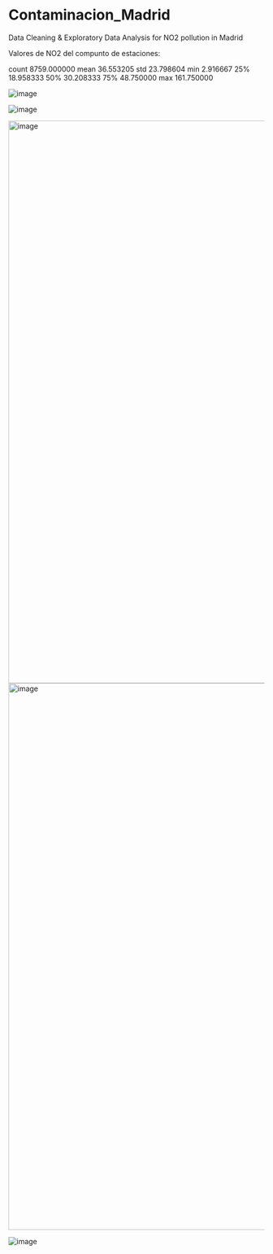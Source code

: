# Contaminacion_Madrid
Data Cleaning &amp; Exploratory Data Analysis for NO2 pollution in Madrid

Valores de NO2 del compunto de estaciones:

count    8759.000000
mean       36.553205
std        23.798604
min         2.916667
25%        18.958333
50%        30.208333
75%        48.750000
max       161.750000

![image](https://github.com/JuanFran9/Contaminacion_Madrid/assets/58949950/5f57818b-e682-4319-b040-7b0f0d054d43)

![image](https://github.com/JuanFran9/Contaminacion_Madrid/assets/58949950/886e2d4a-bae0-419f-8cda-ee29dea11f8c)

<img width="1106" alt="image" src="https://github.com/JuanFran9/Contaminacion_Madrid/assets/58949950/04e239bf-8e58-44bb-8bd1-355ea36ce89d">

<img width="1075" alt="image" src="https://github.com/JuanFran9/Contaminacion_Madrid/assets/58949950/dc56bdce-e37e-4c52-bb3d-505112c202fb">

![image](https://github.com/JuanFran9/Contaminacion_Madrid/assets/58949950/41a5e226-b433-49f2-a67c-b9cb8bb32980)

